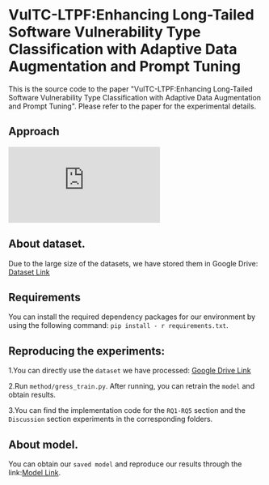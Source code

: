 # VulTC-LTPF:Enhancing Long-Tailed Software Vulnerability Type Classification with Adaptive Data Augmentation and Prompt Tuning

This is the source code to the paper "VulTC-LTPF:Enhancing Long-Tailed Software Vulnerability Type Classification with Adaptive Data Augmentation and Prompt Tuning". Please refer to the paper for the experimental details.

## Approach
![](https://github.com/zhanglongntu/VulTC-LTPF/Fig/Framework.pdf)
## About dataset.
Due to the large size of the datasets, we have stored them in Google Drive: [Dataset Link](https://drive.google.com/drive/folders/1P42XsDWeMqAW33oS0gGamXEqxYiMjO5i?usp=drive_link)

## Requirements
You can install the required dependency packages for our environment by using the following command: ``pip install - r requirements.txt``.

## Reproducing the experiments:

1.You can directly use the ``dataset`` we have processed: [Google Drive Link](https://drive.google.com/drive/folders/1P42XsDWeMqAW33oS0gGamXEqxYiMjO5i?usp=drive_link)

2.Run ``method/gress_train.py``. After running, you can retrain the ``model`` and obtain results.

3.You can find the implementation code for the ``RQ1-RQ5`` section and the ``Discussion`` section experiments in the corresponding folders. 

## About model.
You can obtain our ``saved model`` and reproduce our results through the link:[Model Link](https://drive.google.com/file/d/1HXOfpJzSlkCPuPkoKBkMjWRhpMKnOqiL/view?usp=sharing).
